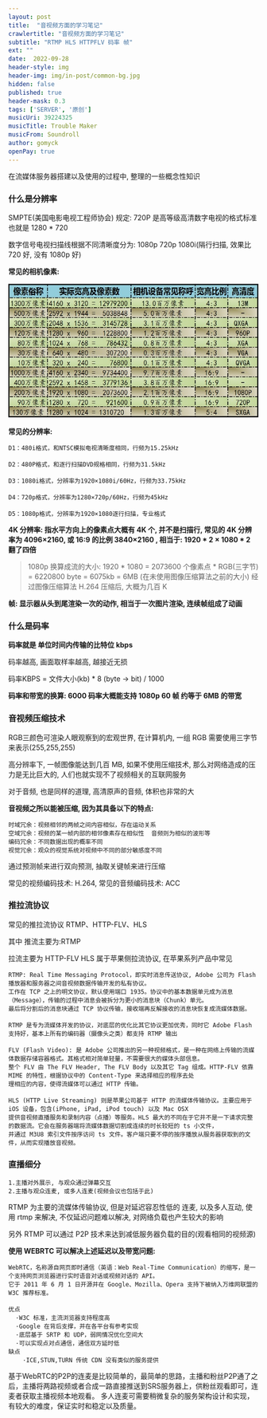 ```yaml
---
layout: post
title:  "音视频方面的学习笔记"
crawlertitle: "音视频方面的学习笔记"
subtitle: "RTMP HLS HTTPFLV 码率 帧"
ext: ""
date:  2022-09-28
header-style: img
header-img: img/in-post/common-bg.jpg
hidden: false
published: true
header-mask: 0.3
tags: ['SERVER', '原创']
musicUri: 39224325
musicTitle: Trouble Maker
musicFrom: Soundroll
author: gomyck
openPay: true
---
```


在流媒体服务器搭建以及使用的过程中, 整理的一些概念性知识

### 什么是分辨率

SMPTE(美国电影电视工程师协会) 规定: 720P 是高等级高清数字电视的格式标准  也就是  1280 * 720

数字信号电视扫描线根据不同清晰度分为: 1080p 720p 1080i(隔行扫描, 效果比 720 好, 没有 1080p 好)

**常见的相机像素:**

![image](/img/in-post/res2022-09-28/2022-09-28-001.jpeg)

**常见的分辨率:**

```text
D1：480i格式，和NTSC模拟电视清晰度相同，行频为15.25kHz

D2：480P格式，和逐行扫描DVD规格相同，行频为31.5kHz

D3：1080i格式，分辨率为1920×1080i/60Hz，行频为33.75kHz

D4：720p格式，分辨率为1280×720p/60Hz，行频为45kHz

D5：1080p格式，分辨率为1920×1080逐行扫描，专业格式
```

**4K 分辨率: 指水平方向上的像素点大概有 4K 个, 并不是扫描行, 常见的 4K 分辨率为 4096×2160, 或 16:9 的比例 3840×2160 , 相当于: 1920 * 2 × 1080 * 2  翻了四倍**

> 1080p 换算成流的大小: 1920 * 1080 = 2073600 个像素点 * RGB(三字节) = 6220800 byte = 6075kb = 6MB (在未使用图像压缩算法之前的大小)
> 经过图像压缩算法 H.264 压缩后, 大概为几百 K

**帧: 显示器从头到尾渲染一次的动作, 相当于一次图片渲染, 连续帧组成了动画**

### 什么是码率

**码率就是 单位时间内传输的比特位  kbps**

码率越高, 画面取样率越高, 越接近无损

码率KBPS = 文件大小(kb) * 8 (byte -> bit) / 1000

**码率和带宽的换算: 6000 码率大概能支持 1080p 60 帧 约等于 6MB 的带宽**

### 音视频压缩技术

RGB三颜色可渲染人眼观察到的宏观世界, 在计算机内, 一组 RGB 需要使用三字节来表示(255,255,255)

高分辨率下, 一帧图像能达到几百 MB, 如果不使用压缩技术, 那么对网络造成的压力是无比巨大的, 人们也就实现不了视频相关的互联网服务

对于音频, 也是同样的道理, 高清原声的音频, 体积也非常的大

**音视频之所以能被压缩, 因为其具备以下的特点:**

```text
时域冗余：视频相邻的两帧之间内容相似，存在运动关系
空域冗余：视频的某一帧内部的相邻像素存在相似性  音频则为相似的波形等
编码冗余：不同数据出现的概率不同
视觉冗余：观众的视觉系统对视频中不同的部分敏感度不同
```

通过预测帧来进行双向预测, 抽取关键帧来进行压缩

常见的视频编码技术: H.264,  常见的音频编码技术: ACC

### 推拉流协议

常见的推拉流协议 RTMP、HTTP-FLV、HLS

其中 推流主要为:RTMP

拉流主要为 HTTP-FLV  HLS 属于苹果侧拉流协议, 在苹果系列产品中常见

```text
RTMP: Real Time Messaging Protocol，即实时消息传送协议, Adobe 公司为 Flash 播放器和服务器之间音视频数据传输开发的私有协议。
工作在 TCP 之上的明文协议，默认使用端口 1935。协议中的基本数据单元成为消息（Message），传输的过程中消息会被拆分为更小的消息块（Chunk）单元。
最后将分割后的消息块通过 TCP 协议传输，接收端再反解接收的消息块恢复成流媒体数据。

RTMP 是专为流媒体开发的协议，对底层的优化比其它协议更加优秀，同时它 Adobe Flash 支持好，基本上所有的编码器（摄像头之类）都支持 RTMP 输出

FLV (Flash Video): 是 Adobe 公司推出的另一种视频格式，是一种在网络上传输的流媒体数据存储容器格式。其格式相对简单轻量，不需要很大的媒体头部信息。
整个 FLV 由 The FLV Header, The FLV Body 以及其它 Tag 组成。HTTP-FLV 依靠 MIME 的特性，根据协议中的 Content-Type 来选择相应的程序去处
理相应的内容，使得流媒体可以通过 HTTP 传输。

HLS (HTTP Live Streaming) 则是苹果公司基于 HTTP 的流媒体传输协议。主要应用于 iOS 设备，包含(iPhone, iPad, iPod touch) 以及 Mac OSX
提供音视频直播服务和录制内容（点播）等服务。HLS 最大的不同在于它并不是一下请求完整的数据流。它会在服务器端将流媒体数据切割成连续的时长较短的 ts 小文件，
并通过 M3U8 索引文件按序访问 ts 文件。客户端只要不停的按序播放从服务器获取到的文件，从而实现播放音视频。
```

### 直播细分

```text
1.主播对外展示, 与观众通过弹幕交互
2.主播与观众连麦, 或多人连麦(视频会议也包括于此)
```
RTMP 为主要的流媒体传输协议, 但是对延迟容忍性低的 连麦, 以及多人互动, 使用 rtmp 来解决, 不仅延迟问题难以解决, 对网络负载也产生较大的影响

另外 RTMP 可以通过 P2P 技术来达到减低服务器负载的目的(观看相同的视频源)

**使用 WEBRTC 可以解决上述延迟以及带宽问题:**
```text
WebRTC，名称源自网页即时通信（英语：Web Real-Time Communication）的缩写，是一个支持网页浏览器进行实时语音对话或视频对话的 API。
它于 2011 年 6 月 1 日开源并在 Google、Mozilla、Opera 支持下被纳入万维网联盟的 W3C 推荐标准。

优点
  ·W3C 标准，主流浏览器支持程度高
  ·Google 在背后支撑，并在各平台有参考实现
  ·底层基于 SRTP 和 UDP，弱网情况优化空间大
  ·可以实现点对点通信，通信双方延时低
缺点
    ·ICE,STUN,TURN 传统 CDN 没有类似的服务提供
```

基于WebRTC的P2P的连麦是比较简单的，最简单的思路，主播和粉丝P2P通了之后，主播将两路视频或者合成一路直接推送到SRS服务器上，供粉丝观看即可，连麦者获取主播视频本地观看。
多人连麦可需要稍微复杂的服务架构设计和实现，有较大的难度，保证实时和稳定以及质量。
